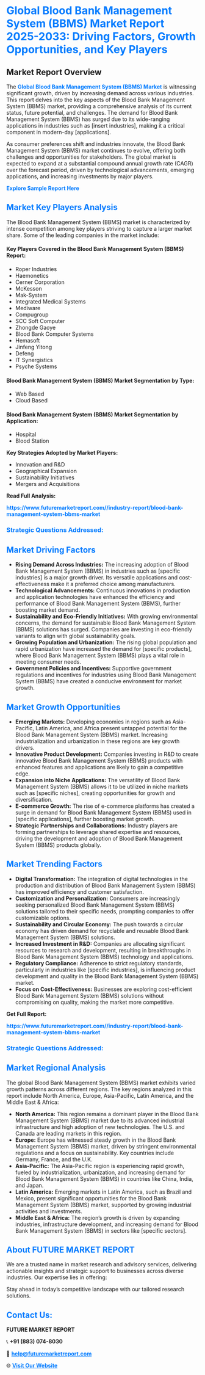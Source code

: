 <h1 style="color: #007BFF;">Global Blood Bank Management System (BBMS) Market Report 2025-2033: Driving Factors, Growth Opportunities, and Key Players</h1>

<section id="overview">
<h2>Market Report Overview</h2>
<p>The <a href="https://www.futuremarketreport.com//industry-report/blood-bank-management-system-bbms-market" style="color: #007BFF; text-decoration: none;"><strong>Global Blood Bank Management System (BBMS) Market</strong></a> is witnessing significant growth, driven by increasing demand across various industries. This report delves into the key aspects of the Blood Bank Management System (BBMS) market, providing a comprehensive analysis of its current status, future potential, and challenges. The demand for Blood Bank Management System (BBMS) has surged due to its wide-ranging applications in industries such as [insert industries], making it a critical component in modern-day [applications].</p>
<p>As consumer preferences shift and industries innovate, the Blood Bank Management System (BBMS) market continues to evolve, offering both challenges and opportunities for stakeholders. The global market is expected to expand at a substantial compound annual growth rate (CAGR) over the forecast period, driven by technological advancements, emerging applications, and increasing investments by major players.</p>
</section>

<section id="overview">
<p><a href="https://www.futuremarketreport.com//request-sample/reportId=57257" style="color: #007BFF; text-decoration: none;"><strong>Explore Sample Report Here</strong></a></p>
</section>

<section id="key-players">
<h2 style="color: #007BFF;">Market Key Players Analysis</h2>
<p>The Blood Bank Management System (BBMS) market is characterized by intense competition among key players striving to capture a larger market share. Some of the leading companies in the market include:</p>
<h4>Key Players Covered in the Blood Bank Management System (BBMS) Report:</h4>
<ul><li>Roper Industries</li><li>Haemonetics</li><li>Cerner Corporation</li><li>McKesson</li><li>Mak-System</li><li>Integrated Medical Systems</li><li>Mediware</li><li>Compugroup</li><li>SCC Soft Computer</li><li>Zhongde Gaoye</li><li>Blood Bank Computer Systems</li><li>Hemasoft</li><li>Jinfeng Yitong</li><li>Defeng</li><li>IT Synergistics</li><li>Psyche Systems</li></ul>
<h4>Blood Bank Management System (BBMS) Market Segmentation by Type:</h4>
<ul><li>Web Based</li><li>Cloud Based</li></ul>

<h4>Blood Bank Management System (BBMS) Market Segmentation by Application:</h4>
<ul><li>Hospital</li><li>Blood Station</li></ul>
<p><strong>Key Strategies Adopted by Market Players:</strong></p>
<ul>
<li>Innovation and R&D</li>
<li>Geographical Expansion</li>
<li>Sustainability Initiatives</li>
<li>Mergers and Acquisitions</li>
</ul>
</section>

<section>
<p><strong>Read Full Analysis: </strong></p><a href="https://www.futuremarketreport.com//industry-report/blood-bank-management-system-bbms-market" style="color: #007BFF; text-decoration: none;"><strong>https://www.futuremarketreport.com//industry-report/blood-bank-management-system-bbms-market</strong></a>
<h3 style="color: #007BFF;">Strategic Questions Addressed:</h3>
</section>

<section id="driving-factors">
<h2 style="color: #007BFF;">Market Driving Factors</h2>
<ul>
<li><strong>Rising Demand Across Industries:</strong> The increasing adoption of Blood Bank Management System (BBMS) in industries such as [specific industries] is a major growth driver. Its versatile applications and cost-effectiveness make it a preferred choice among manufacturers.</li>
<li><strong>Technological Advancements:</strong> Continuous innovations in production and application technologies have enhanced the efficiency and performance of Blood Bank Management System (BBMS), further boosting market demand.</li>
<li><strong>Sustainability and Eco-Friendly Initiatives:</strong> With growing environmental concerns, the demand for sustainable Blood Bank Management System (BBMS) solutions has surged. Companies are investing in eco-friendly variants to align with global sustainability goals.</li>
<li><strong>Growing Population and Urbanization:</strong> The rising global population and rapid urbanization have increased the demand for [specific products], where Blood Bank Management System (BBMS) plays a vital role in meeting consumer needs.</li>
<li><strong>Government Policies and Incentives:</strong> Supportive government regulations and incentives for industries using Blood Bank Management System (BBMS) have created a conducive environment for market growth.</li>
</ul>
</section>

<section id="growth-opportunities">
<h2 style="color: #007BFF;">Market Growth Opportunities</h2>
<ul>
<li><strong>Emerging Markets:</strong> Developing economies in regions such as Asia-Pacific, Latin America, and Africa present untapped potential for the Blood Bank Management System (BBMS) market. Increasing industrialization and urbanization in these regions are key growth drivers.</li>
<li><strong>Innovative Product Development:</strong> Companies investing in R&D to create innovative Blood Bank Management System (BBMS) products with enhanced features and applications are likely to gain a competitive edge.</li>
<li><strong>Expansion into Niche Applications:</strong> The versatility of Blood Bank Management System (BBMS) allows it to be utilized in niche markets such as [specific niches], creating opportunities for growth and diversification.</li>
<li><strong>E-commerce Growth:</strong> The rise of e-commerce platforms has created a surge in demand for Blood Bank Management System (BBMS) used in [specific applications], further boosting market growth.</li>
<li><strong>Strategic Partnerships and Collaborations:</strong> Industry players are forming partnerships to leverage shared expertise and resources, driving the development and adoption of Blood Bank Management System (BBMS) products globally.</li>
</ul>
</section>

<section id="trending-factors">
<h2 style="color: #007BFF;">Market Trending Factors</h2>
<ul>
<li><strong>Digital Transformation:</strong> The integration of digital technologies in the production and distribution of Blood Bank Management System (BBMS) has improved efficiency and customer satisfaction.</li>
<li><strong>Customization and Personalization:</strong> Consumers are increasingly seeking personalized Blood Bank Management System (BBMS) solutions tailored to their specific needs, prompting companies to offer customizable options.</li>
<li><strong>Sustainability and Circular Economy:</strong> The push towards a circular economy has driven demand for recyclable and reusable Blood Bank Management System (BBMS) solutions.</li>
<li><strong>Increased Investment in R&D:</strong> Companies are allocating significant resources to research and development, resulting in breakthroughs in Blood Bank Management System (BBMS) technology and applications.</li>
<li><strong>Regulatory Compliance:</strong> Adherence to strict regulatory standards, particularly in industries like [specific industries], is influencing product development and quality in the Blood Bank Management System (BBMS) market.</li>
<li><strong>Focus on Cost-Effectiveness:</strong> Businesses are exploring cost-efficient Blood Bank Management System (BBMS) solutions without compromising on quality, making the market more competitive.</li>
</ul>
</section>

<section>
<p><strong>Get Full Report: </strong></p><a href="https://www.futuremarketreport.com//industry-report/blood-bank-management-system-bbms-market" style="color: #007BFF; text-decoration: none;"><strong>https://www.futuremarketreport.com//industry-report/blood-bank-management-system-bbms-market</strong></a>
<h3 style="color: #007BFF;">Strategic Questions Addressed:</h3>
</section>


<section id="regional-analysis">
<h2 style="color: #007BFF;">Market Regional Analysis</h2>
<p>The global Blood Bank Management System (BBMS) market exhibits varied growth patterns across different regions. The key regions analyzed in this report include North America, Europe, Asia-Pacific, Latin America, and the Middle East & Africa:</p>
<ul>
<li><strong>North America:</strong> This region remains a dominant player in the Blood Bank Management System (BBMS) market due to its advanced industrial infrastructure and high adoption of new technologies. The U.S. and Canada are leading markets in this region.</li>
<li><strong>Europe:</strong> Europe has witnessed steady growth in the Blood Bank Management System (BBMS) market, driven by stringent environmental regulations and a focus on sustainability. Key countries include Germany, France, and the U.K.</li>
<li><strong>Asia-Pacific:</strong> The Asia-Pacific region is experiencing rapid growth, fueled by industrialization, urbanization, and increasing demand for Blood Bank Management System (BBMS) in countries like China, India, and Japan.</li>
<li><strong>Latin America:</strong> Emerging markets in Latin America, such as Brazil and Mexico, present significant opportunities for the Blood Bank Management System (BBMS) market, supported by growing industrial activities and investments.</li>
<li><strong>Middle East & Africa:</strong> The region’s growth is driven by expanding industries, infrastructure development, and increasing demand for Blood Bank Management System (BBMS) in sectors like [specific sectors].</li>
</ul>
</section>

<footer>
<h2 style="color: #007BFF;">About FUTURE MARKET REPORT</h2>
<p>We are a trusted name in market research and advisory services, delivering actionable insights and strategic support to businesses across diverse industries. Our expertise lies in offering:</p>

<p>Stay ahead in today’s competitive landscape with our tailored research solutions.</p>

<h2 style="color: #007BFF;">Contact Us:</h2>
<p><strong>FUTURE MARKET REPORT</strong></p>
<p>📞 <strong>+91 (883) 074-8030</strong></p>
<p>📧 <strong><a href="mailto:help@futuremarketreport.com" style="color: #007BFF;">help@futuremarketreport.com</a></strong></p>
<p>🌐 <strong><a href="https://www.futuremarketreport.com/" style="color: #007BFF;">Visit Our Website</a></strong></p>
</footer>